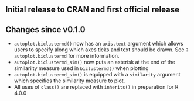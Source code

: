 ## Initial release to CRAN and first official release

## Changes since v0.1.0
+ `autoplot.biclustermd()` now has an `axis.text` argument which allows users to 
    specify along which axes ticks and text should be drawn. See `?autoplot.biclustermd`
    for more information.
+ `autoplot.biclustermd_sim()` now puts an asterisk at the end of the similariity 
    measure used in `biclustermd()` when plotting
+ `autoplot.biclustermd_sim()` is equipped with a `similarity` argument which
    specifies the similarity measure to plot.
+ All uses of `class()` are replaced with `inherits()` in preparation for R 4.0.0

